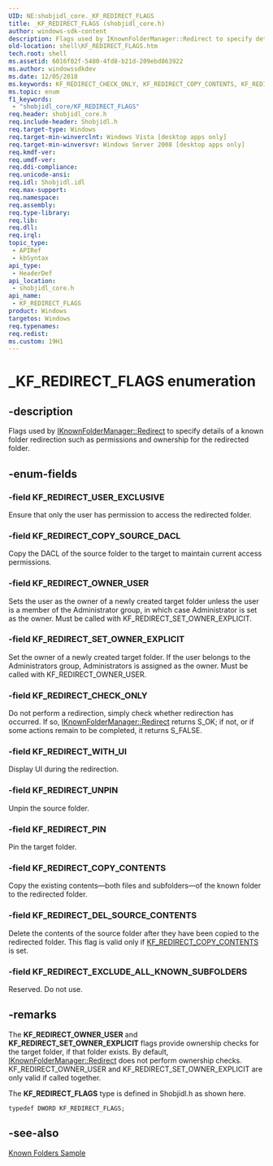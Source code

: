 ```yaml
---
UID: NE:shobjidl_core._KF_REDIRECT_FLAGS
title: _KF_REDIRECT_FLAGS (shobjidl_core.h)
author: windows-sdk-content
description: Flags used by IKnownFolderManager::Redirect to specify details of a known folder redirection such as permissions and ownership for the redirected folder.
old-location: shell\KF_REDIRECT_FLAGS.htm
tech.root: shell
ms.assetid: 6016f02f-5480-4fd8-b21d-209ebd863922
ms.author: windowssdkdev
ms.date: 12/05/2018
ms.keywords: KF_REDIRECT_CHECK_ONLY, KF_REDIRECT_COPY_CONTENTS, KF_REDIRECT_COPY_SOURCE_DACL, KF_REDIRECT_DEL_SOURCE_CONTENTS, KF_REDIRECT_EXCLUDE_ALL_KNOWN_SUBFOLDERS, KF_REDIRECT_FLAGS, KF_REDIRECT_FLAGS enumeration [Windows Shell], KF_REDIRECT_OWNER_USER, KF_REDIRECT_PIN, KF_REDIRECT_SET_OWNER_EXPLICIT, KF_REDIRECT_UNPIN, KF_REDIRECT_USER_EXCLUSIVE, KF_REDIRECT_WITH_UI, _KF_REDIRECT_FLAGS, _shell_KF_REDIRECT_FLAGS, shell.KF_REDIRECT_FLAGS, shobjidl_core/KF_REDIRECT_CHECK_ONLY, shobjidl_core/KF_REDIRECT_COPY_CONTENTS, shobjidl_core/KF_REDIRECT_COPY_SOURCE_DACL, shobjidl_core/KF_REDIRECT_DEL_SOURCE_CONTENTS, shobjidl_core/KF_REDIRECT_EXCLUDE_ALL_KNOWN_SUBFOLDERS, shobjidl_core/KF_REDIRECT_FLAGS, shobjidl_core/KF_REDIRECT_OWNER_USER, shobjidl_core/KF_REDIRECT_PIN, shobjidl_core/KF_REDIRECT_SET_OWNER_EXPLICIT, shobjidl_core/KF_REDIRECT_UNPIN, shobjidl_core/KF_REDIRECT_USER_EXCLUSIVE, shobjidl_core/KF_REDIRECT_WITH_UI
ms.topic: enum
f1_keywords: 
 - "shobjidl_core/KF_REDIRECT_FLAGS"
req.header: shobjidl_core.h
req.include-header: Shobjidl.h
req.target-type: Windows
req.target-min-winverclnt: Windows Vista [desktop apps only]
req.target-min-winversvr: Windows Server 2008 [desktop apps only]
req.kmdf-ver: 
req.umdf-ver: 
req.ddi-compliance: 
req.unicode-ansi: 
req.idl: Shobjidl.idl
req.max-support: 
req.namespace: 
req.assembly: 
req.type-library: 
req.lib: 
req.dll: 
req.irql: 
topic_type:
 - APIRef
 - kbSyntax
api_type:
 - HeaderDef
api_location:
 - shobjidl_core.h
api_name:
 - KF_REDIRECT_FLAGS
product: Windows
targetos: Windows
req.typenames: 
req.redist: 
ms.custom: 19H1
---
```


# _KF_REDIRECT_FLAGS enumeration


## -description


Flags used by <a href="https://docs.microsoft.com/windows/desktop/api/shobjidl_core/nf-shobjidl_core-iknownfoldermanager-redirect">IKnownFolderManager::Redirect</a> to specify details of a known folder redirection such as permissions and ownership for the redirected folder.


## -enum-fields




### -field KF_REDIRECT_USER_EXCLUSIVE

Ensure that only the user has permission to access the redirected folder.


### -field KF_REDIRECT_COPY_SOURCE_DACL

Copy the DACL of the source folder to the target to maintain current access permissions.


### -field KF_REDIRECT_OWNER_USER

Sets the user as the owner of a newly created target folder unless the user is a member of the Administrator group, in which case Administrator is set as the owner. Must be called with KF_REDIRECT_SET_OWNER_EXPLICIT.


### -field KF_REDIRECT_SET_OWNER_EXPLICIT

Set the owner of a newly created target folder.  If the user belongs to the Administrators group, Administrators is assigned as the owner. Must be called with KF_REDIRECT_OWNER_USER.


### -field KF_REDIRECT_CHECK_ONLY

Do not perform a redirection, simply check whether redirection has occurred. If so, <a href="https://docs.microsoft.com/windows/desktop/api/shobjidl_core/nf-shobjidl_core-iknownfoldermanager-redirect">IKnownFolderManager::Redirect</a> returns S_OK; if not, or if some actions remain to be completed, it returns S_FALSE.


### -field KF_REDIRECT_WITH_UI

Display UI during the redirection.


### -field KF_REDIRECT_UNPIN

Unpin the source folder.


### -field KF_REDIRECT_PIN

Pin the target folder.


### -field KF_REDIRECT_COPY_CONTENTS

Copy the existing contents—both files and subfolders—of the known folder to the redirected folder.


### -field KF_REDIRECT_DEL_SOURCE_CONTENTS

Delete the contents of the source folder after they have been copied to the redirected folder. This flag is valid only if <a href="https://docs.microsoft.com/windows/desktop/api/shobjidl_core/ne-shobjidl_core-_kf_redirect_flags">KF_REDIRECT_COPY_CONTENTS</a> is set.


### -field KF_REDIRECT_EXCLUDE_ALL_KNOWN_SUBFOLDERS

Reserved. Do not use.


## -remarks



The <b><b>KF_REDIRECT_OWNER_USER</b></b> and <b><b>KF_REDIRECT_SET_OWNER_EXPLICIT</b></b> flags provide ownership checks for the target folder, if that folder exists. By default, <a href="https://docs.microsoft.com/windows/desktop/api/shobjidl_core/nf-shobjidl_core-iknownfoldermanager-redirect">IKnownFolderManager::Redirect</a> does not perform ownership checks. KF_REDIRECT_OWNER_USER and KF_REDIRECT_SET_OWNER_EXPLICIT are only valid if called together.

The <b>KF_REDIRECT_FLAGS</b> type is defined in Shobjidl.h as shown here.


```
typedef DWORD KF_REDIRECT_FLAGS;
```





## -see-also




<a href="https://docs.microsoft.com/previous-versions/windows/desktop/legacy/dd940364(v=vs.85)">Known Folders Sample</a>
 

 

